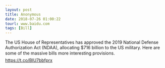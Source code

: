 ```yaml
---
layout: post
title: Anonymous
date: 2018-07-26 01:00:22
tourl: www.baidu.com
tags: [Bill]
---
```

The US House of Representatives has approved the 2019 National Defense Authorization Act (NDAA), allocating $716 billion to the US military. Here are some of the massive bills more interesting provisions. https://t.co/BlU7bbfprx